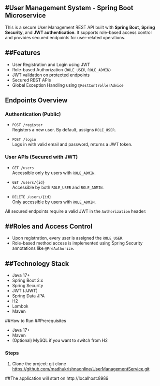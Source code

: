 #User Management System - Spring Boot Microservice
--------------------------------------------------
This is a secure User Management REST API built with **Spring Boot**, **Spring Security**, and **JWT authentication**. 
It supports role-based access control and provides secured endpoints for user-related operations.

##Features
----------
- User Registration and Login using JWT
- Role-based Authorization (`ROLE_USER`, `ROLE_ADMIN`)
- JWT validation on protected endpoints
- Secured REST APIs
- Global Exception Handling using `@RestControllerAdvice`

## Endpoints Overview

### Authentication (Public)

- `POST /register`  
  Registers a new user. By default, assigns `ROLE_USER`.

- `POST /login`  
  Logs in with valid email and password, returns a JWT token.

### User APIs (Secured with JWT)

- `GET /users`  
  Accessible only by users with `ROLE_ADMIN`.

- `GET /users/{id}`  
  Accessible by both `ROLE_USER` and `ROLE_ADMIN`.

- `DELETE /users/{id}`  
  Only accessible by users with `ROLE_ADMIN`.

All secured endpoints require a valid JWT in the `Authorization` header:

##Roles and Access Control
--------------------------
- Upon registration, every user is assigned the `ROLE_USER`.
- Role-based method access is implemented using Spring Security annotations like `@PreAuthorize`.

##Technology Stack
------------------
- Java 17+
- Spring Boot 3.x
- Spring Security
- JWT (JJWT)
- Spring Data JPA
- H2
- Lombok
- Maven

##How to Run
##Prerequisites

- Java 17+
- Maven
- (Optional) MySQL if you want to switch from H2

### Steps
1. Clone the project:
git clone https://github.com/madhukrishnaonline/UserManagementService.git

##The application will start on http://localhost:8989
